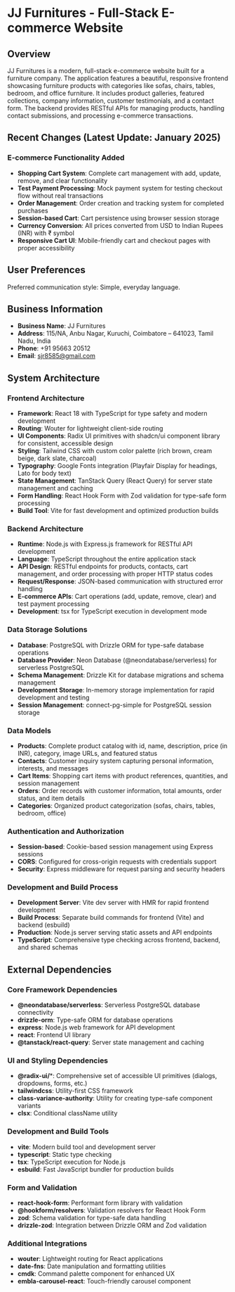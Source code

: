# JJ Furnitures - Full-Stack E-commerce Website

## Overview

JJ Furnitures is a modern, full-stack e-commerce website built for a furniture company. The application features a beautiful, responsive frontend showcasing furniture products with categories like sofas, chairs, tables, bedroom, and office furniture. It includes product galleries, featured collections, company information, customer testimonials, and a contact form. The backend provides RESTful APIs for managing products, handling contact submissions, and processing e-commerce transactions.

## Recent Changes (Latest Update: January 2025)

### E-commerce Functionality Added
- **Shopping Cart System**: Complete cart management with add, update, remove, and clear functionality
- **Test Payment Processing**: Mock payment system for testing checkout flow without real transactions
- **Order Management**: Order creation and tracking system for completed purchases
- **Session-based Cart**: Cart persistence using browser session storage
- **Currency Conversion**: All prices converted from USD to Indian Rupees (INR) with ₹ symbol
- **Responsive Cart UI**: Mobile-friendly cart and checkout pages with proper accessibility

## User Preferences

Preferred communication style: Simple, everyday language.

## Business Information
- **Business Name**: JJ Furnitures
- **Address**: 115/NA, Anbu Nagar, Kuruchi, Coimbatore – 641023, Tamil Nadu, India
- **Phone**: +91 95663 20512
- **Email**: sjr8585@gmail.com

## System Architecture

### Frontend Architecture
- **Framework**: React 18 with TypeScript for type safety and modern development
- **Routing**: Wouter for lightweight client-side routing
- **UI Components**: Radix UI primitives with shadcn/ui component library for consistent, accessible design
- **Styling**: Tailwind CSS with custom color palette (rich brown, cream beige, dark slate, charcoal)
- **Typography**: Google Fonts integration (Playfair Display for headings, Lato for body text)
- **State Management**: TanStack Query (React Query) for server state management and caching
- **Form Handling**: React Hook Form with Zod validation for type-safe form processing
- **Build Tool**: Vite for fast development and optimized production builds

### Backend Architecture
- **Runtime**: Node.js with Express.js framework for RESTful API development
- **Language**: TypeScript throughout the entire application stack
- **API Design**: RESTful endpoints for products, contacts, cart management, and order processing with proper HTTP status codes
- **Request/Response**: JSON-based communication with structured error handling
- **E-commerce APIs**: Cart operations (add, update, remove, clear) and test payment processing
- **Development**: tsx for TypeScript execution in development mode

### Data Storage Solutions
- **Database**: PostgreSQL with Drizzle ORM for type-safe database operations
- **Database Provider**: Neon Database (@neondatabase/serverless) for serverless PostgreSQL
- **Schema Management**: Drizzle Kit for database migrations and schema management
- **Development Storage**: In-memory storage implementation for rapid development and testing
- **Session Management**: connect-pg-simple for PostgreSQL session storage

### Data Models
- **Products**: Complete product catalog with id, name, description, price (in INR), category, image URLs, and featured status
- **Contacts**: Customer inquiry system capturing personal information, interests, and messages
- **Cart Items**: Shopping cart items with product references, quantities, and session management
- **Orders**: Order records with customer information, total amounts, order status, and item details
- **Categories**: Organized product categorization (sofas, chairs, tables, bedroom, office)

### Authentication and Authorization
- **Session-based**: Cookie-based session management using Express sessions
- **CORS**: Configured for cross-origin requests with credentials support
- **Security**: Express middleware for request parsing and security headers

### Development and Build Process
- **Development Server**: Vite dev server with HMR for rapid frontend development
- **Build Process**: Separate build commands for frontend (Vite) and backend (esbuild)
- **Production**: Node.js server serving static assets and API endpoints
- **TypeScript**: Comprehensive type checking across frontend, backend, and shared schemas

## External Dependencies

### Core Framework Dependencies
- **@neondatabase/serverless**: Serverless PostgreSQL database connectivity
- **drizzle-orm**: Type-safe ORM for database operations
- **express**: Node.js web framework for API development
- **react**: Frontend UI library
- **@tanstack/react-query**: Server state management and caching

### UI and Styling Dependencies
- **@radix-ui/***: Comprehensive set of accessible UI primitives (dialogs, dropdowns, forms, etc.)
- **tailwindcss**: Utility-first CSS framework
- **class-variance-authority**: Utility for creating type-safe component variants
- **clsx**: Conditional className utility

### Development and Build Tools
- **vite**: Modern build tool and development server
- **typescript**: Static type checking
- **tsx**: TypeScript execution for Node.js
- **esbuild**: Fast JavaScript bundler for production builds

### Form and Validation
- **react-hook-form**: Performant form library with validation
- **@hookform/resolvers**: Validation resolvers for React Hook Form
- **zod**: Schema validation for type-safe data handling
- **drizzle-zod**: Integration between Drizzle ORM and Zod validation

### Additional Integrations
- **wouter**: Lightweight routing for React applications
- **date-fns**: Date manipulation and formatting utilities
- **cmdk**: Command palette component for enhanced UX
- **embla-carousel-react**: Touch-friendly carousel component